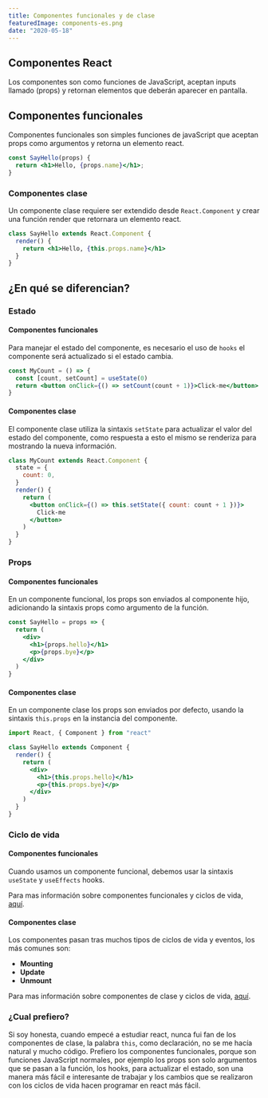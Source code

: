 ```yaml
---
title: Componentes funcionales y de clase
featuredImage: components-es.png
date: "2020-05-18"
---
```


## Componentes React

Los componentes son como funciones de JavaScript, aceptan inputs llamado (props) y retornan elementos que deberán aparecer en pantalla.

## Componentes funcionales

Componentes funcionales son simples funciones de javaScript que aceptan props como argumentos y retorna un elemento react.

```jsx
const SayHello(props) {
  return <h1>Hello, {props.name}</h1>;
}
```

### Componentes clase

Un componente clase requiere ser extendido desde `React.Component` y crear una función render que retornara un elemento react.

```jsx
class SayHello extends React.Component {
  render() {
    return <h1>Hello, {this.props.name}</h1>
  }
}
```

## ¿En qué se diferencian?

### Estado

#### Componentes funcionales

Para manejar el estado del componente, es necesario el uso de `hooks` el componente será actualizado si el estado cambia.

```jsx
const MyCount = () => {
  const [count, setCount] = useState(0)
  return <button onClick={() => setCount(count + 1)}>Click-me</button>
}
```

#### Componentes clase

El componente clase utiliza la sintaxis `setState` para actualizar el valor del estado del componente, como respuesta a esto el mismo se renderiza para mostrando la nueva información.

```jsx
class MyCount extends React.Component {
  state = {
    count: 0,
  }
  render() {
    return (
      <button onClick={() => this.setState({ count: count + 1 })}>
        Click-me
      </button>
    )
  }
}
```

### Props

#### Componentes funcionales

En un componente funcional, los props son enviados al componente hijo, adicionando la sintaxis props como argumento de la función.

```jsx
const SayHello = props => {
  return (
    <div>
      <h1>{props.hello}</h1>
      <p>{props.bye}</p>
    </div>
  )
}
```

#### Componentes clase

En un componente clase los props son enviados por defecto, usando la sintaxis `this.props` en la instancia del componente.

```jsx
import React, { Component } from "react"

class SayHello extends Component {
  render() {
    return (
      <div>
        <h1>{this.props.hello}</h1>
        <p>{this.props.bye}</p>
      </div>
    )
  }
}
```

### Ciclo de vida

#### Componentes funcionales

Cuando usamos un componente funcional, debemos usar la sintaxis `useState` y `useEffects` hooks.

Para mas información sobre componentes funcionales y ciclos de vida, [aquí](/es/blog/life-cyles-and-hooks/).

#### Componentes clase

Los componentes pasan tras muchos tipos de ciclos de vida y eventos, los más comunes son:

- **Mounting**
- **Update**
- **Unmount**

Para mas información sobre componentes de clase y ciclos de vida, [aquí](/es/blog/life-cycles/).

### ¿Cual prefiero?

Si soy honesta, cuando empecé a estudiar react, nunca fui fan de los componentes de clase, la palabra `this`, como declaración, no se me hacía natural y mucho código. Prefiero los componentes funcionales, porque son funciones JavaScript normales, por ejemplo los props son solo argumentos que se pasan a la función, los hooks, para actualizar el estado, son una manera más fácil e interesante de trabajar y los cambios que se realizaron con los ciclos de vida hacen programar en react más fácil.
